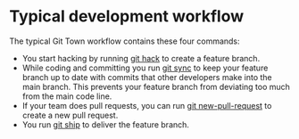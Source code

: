 # Typical development workflow

The typical Git Town workflow contains these four commands:

- You start hacking by running [git hack](./commands/hack.md) to create a
  feature branch.
- While coding and committing you run [git sync](./commands/sync.md) to keep
  your feature branch up to date with commits that other developers make into
  the main branch. This prevents your feature branch from deviating too much
  from the main code line.
- If your team does pull requests, you can run
  [git new-pull-request](./commands/new-pull-request.md) to create a new pull
  request.
- You run [git ship](./commands/ship.md) to deliver the feature branch.
